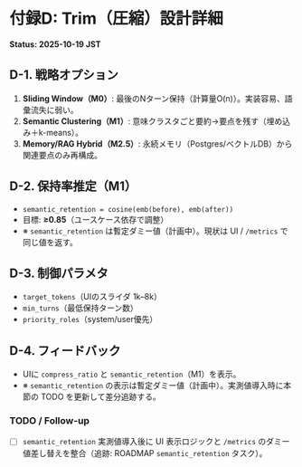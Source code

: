 # 付録D: Trim（圧縮）設計詳細
**Status: 2025-10-19 JST**

## D-1. 戦略オプション
1) **Sliding Window（M0）**: 最後のNターン保持（計算量O(n)）。実装容易、語彙流失に弱い。  
2) **Semantic Clustering（M1）**: 意味クラスタごと要約→要点を残す（埋め込み＋k-means）。  
3) **Memory/RAG Hybrid（M2.5）**: 永続メモリ（Postgres/ベクトルDB）から関連要点のみ再構成。

## D-2. 保持率推定（M1）
- `semantic_retention = cosine(emb(before), emb(after))`
- 目標: **≥0.85**（ユースケース依存で調整）
- ※ `semantic_retention` は暫定ダミー値（計画中）。現状は UI / `/metrics` で同じ値を返す。

## D-3. 制御パラメタ
- `target_tokens`（UIのスライダ 1k–8k）
- `min_turns`（最低保持ターン数）
- `priority_roles`（system/user優先）

## D-4. フィードバック
- UIに `compress_ratio` と `semantic_retention`（M1）を表示。
- ※ `semantic_retention` の表示は暫定ダミー値（計画中）。実測値導入時に本節の TODO を更新して差分追跡する。

### TODO / Follow-up
- [ ] `semantic_retention` 実測値導入後に UI 表示ロジックと `/metrics` のダミー値差し替えを整合（追跡: ROADMAP `semantic_retention` タスク）。
